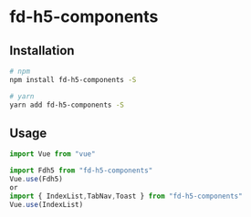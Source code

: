 # fd-h5-components

## Installation

```bash
# npm
npm install fd-h5-components -S

# yarn
yarn add fd-h5-components -S

```

## Usage

```javascript
import Vue from "vue"

import Fdh5 from "fd-h5-components"
Vue.use(Fdh5)
or
import { IndexList,TabNav,Toast } from "fd-h5-components"
Vue.use(IndexList)
```
